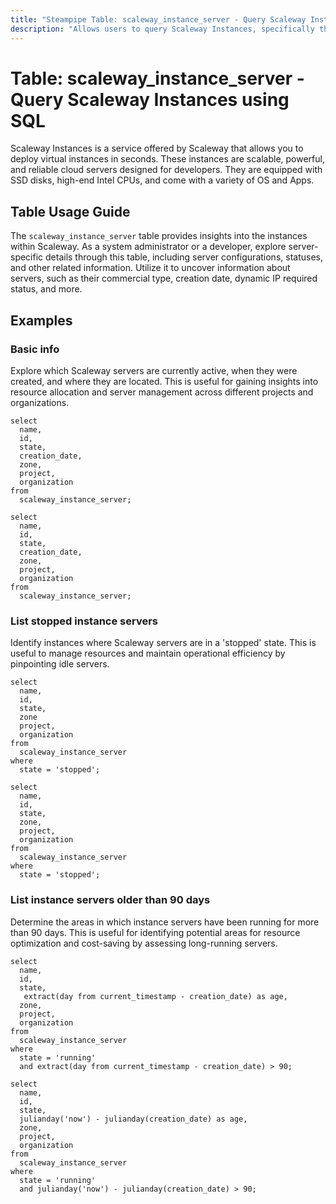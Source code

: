 ```yaml
---
title: "Steampipe Table: scaleway_instance_server - Query Scaleway Instances using SQL"
description: "Allows users to query Scaleway Instances, specifically the server details, providing insights into server configurations, statuses, and other related information."
---
```


# Table: scaleway_instance_server - Query Scaleway Instances using SQL

Scaleway Instances is a service offered by Scaleway that allows you to deploy virtual instances in seconds. These instances are scalable, powerful, and reliable cloud servers designed for developers. They are equipped with SSD disks, high-end Intel CPUs, and come with a variety of OS and Apps.

## Table Usage Guide

The `scaleway_instance_server` table provides insights into the instances within Scaleway. As a system administrator or a developer, explore server-specific details through this table, including server configurations, statuses, and other related information. Utilize it to uncover information about servers, such as their commercial type, creation date, dynamic IP required status, and more.

## Examples

### Basic info
Explore which Scaleway servers are currently active, when they were created, and where they are located. This is useful for gaining insights into resource allocation and server management across different projects and organizations.

```sql+postgres
select
  name,
  id,
  state,
  creation_date,
  zone,
  project,
  organization
from
  scaleway_instance_server;
```

```sql+sqlite
select
  name,
  id,
  state,
  creation_date,
  zone,
  project,
  organization
from
  scaleway_instance_server;
```

### List stopped instance servers
Identify instances where Scaleway servers are in a 'stopped' state. This is useful to manage resources and maintain operational efficiency by pinpointing idle servers.

```sql+postgres
select
  name,
  id,
  state,
  zone
  project,
  organization
from
  scaleway_instance_server
where
  state = 'stopped';
```

```sql+sqlite
select
  name,
  id,
  state,
  zone,
  project,
  organization
from
  scaleway_instance_server
where
  state = 'stopped';
```

### List instance servers older than 90 days
Determine the areas in which instance servers have been running for more than 90 days. This is useful for identifying potential areas for resource optimization and cost-saving by assessing long-running servers.

```sql+postgres
select
  name,
  id,
  state,
   extract(day from current_timestamp - creation_date) as age,
  zone,
  project,
  organization
from
  scaleway_instance_server
where
  state = 'running'
  and extract(day from current_timestamp - creation_date) > 90;
```

```sql+sqlite
select
  name,
  id,
  state,
  julianday('now') - julianday(creation_date) as age,
  zone,
  project,
  organization
from
  scaleway_instance_server
where
  state = 'running'
  and julianday('now') - julianday(creation_date) > 90;
```
